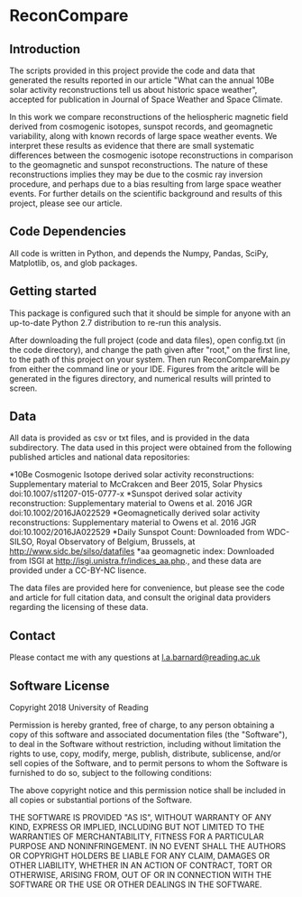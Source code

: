 ReconCompare
============

Introduction
------------

The scripts provided in this project provide the code and data that generated the results reported in our article "What can the annual 10Be solar activity reconstructions tell us about historic space weather", accepted for publication in Journal of Space Weather and Space Climate.

In this work we compare reconstructions of the heliospheric magnetic field derived from cosmogenic isotopes, sunspot records, and geomagnetic variability, along with known records of large space weather events. We interpret these results as evidence that there are small systematic differences between the cosmogenic isotope reconstructions in comparison to the geomagnetic and sunspot reconstructions. The nature of these reconstructions implies they may be due to the cosmic ray inversion procedure, and perhaps due to a bias resulting from large space weather events. For further details on the scientific background and results of this project, please see our article.

Code Dependencies
-----------------
All code is written in Python, and depends the Numpy, Pandas, SciPy, Matplotlib, os, and glob packages.

Getting started
---------------
This package is configured such that it should be simple for anyone with an up-to-date Python 2.7 distribution to re-run this analysis.

After downloading the full project (code and data files), open config.txt (in the code directory), and change the path given after "root," on the first line, to the path of this project on your system. Then run ReconCompareMain.py from either the command line or your IDE. Figures from the aritcle will be generated in the figures directory, and numerical results will printed to screen.

Data
----
All data is provided as csv or txt files, and is provided in the data subdirectory. The data used in this project were obtained from the following published articles and national data repositories:

*10Be Cosmogenic Isotope derived solar activity reconstructions: Supplementary material to McCrakcen and Beer 2015, Solar Physics doi:10.1007/s11207-015-0777-x 
*Sunspot derived solar activity reconstruction: Supplementary material to Owens et al. 2016 JGR doi:10.1002/2016JA022529
*Geomagnetically derived solar activity reconstructions: Supplementary material to Owens et al. 2016 JGR doi:10.1002/2016JA022529
*Daily Sunspot Count: Downloaded from WDC-SILSO, Royal Observatory of Belgium, Brussels, at http://www.sidc.be/silso/datafiles
*aa geomagnetic index: Downloaded from ISGI at http://isgi.unistra.fr/indices_aa.php., and these data are provided under a CC-BY-NC lisence.

The data files are provided here for convenience, but please see the code and article for full citation data, and consult the original data providers regarding the licensing of these data.

Contact
--------

Please contact me with any questions at l.a.barnard@reading.ac.uk

Software License
-----------------
Copyright 2018 University of Reading

Permission is hereby granted, free of charge, to any person obtaining a copy of this software and associated documentation files (the "Software"), to deal in the Software without restriction, including without limitation the rights to use, copy, modify, merge, publish, distribute, sublicense, and/or sell copies of the Software, and to permit persons to whom the Software is furnished to do so, subject to the following conditions:

The above copyright notice and this permission notice shall be included in all copies or substantial portions of the Software.

THE SOFTWARE IS PROVIDED "AS IS", WITHOUT WARRANTY OF ANY KIND, EXPRESS OR IMPLIED, INCLUDING BUT NOT LIMITED TO THE WARRANTIES OF MERCHANTABILITY, FITNESS FOR A PARTICULAR PURPOSE AND NONINFRINGEMENT. IN NO EVENT SHALL THE AUTHORS OR COPYRIGHT HOLDERS BE LIABLE FOR ANY CLAIM, DAMAGES OR OTHER LIABILITY, WHETHER IN AN ACTION OF CONTRACT, TORT OR OTHERWISE, ARISING FROM, OUT OF OR IN CONNECTION WITH THE SOFTWARE OR THE USE OR OTHER DEALINGS IN THE SOFTWARE.
